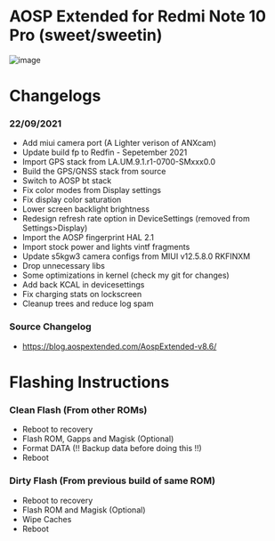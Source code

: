 # AOSP Extended for Redmi Note 10 Pro (sweet/sweetin)
![image](https://user-images.githubusercontent.com/30686963/129477746-a2cd3481-3e00-4fa9-8603-d53234c29926.png)

# Changelogs
### 22/09/2021
- Add miui camera port (A Lighter verison of ANXcam)
- Update build fp to Redfin - Sepetember 2021
- Import GPS stack from LA.UM.9.1.r1-0700-SMxxx0.0
- Build the GPS/GNSS stack from source
- Switch to AOSP bt stack
- Fix color modes from Display settings
- Fix display color saturation
- Lower screen backlight brightness
- Redesign refresh rate option in DeviceSettings (removed from Settings>Display)
- Import the AOSP fingerprint HAL 2.1
- Import stock power and lights vintf fragments
- Update s5kgw3 camera configs from MIUI v12.5.8.0 RKFINXM
- Drop unnecessary libs
- Some optimizations in kernel (check my git for changes)
- Add back KCAL in devicesettings
- Fix charging stats on lockscreen
- Cleanup trees and reduce log spam

### Source Changelog
- https://blog.aospextended.com/AospExtended-v8.6/

# Flashing Instructions
### Clean Flash (From other ROMs)
- Reboot to recovery
- Flash ROM, Gapps and Magisk (Optional)
- Format DATA (!! Backup data before doing this !!)
- Reboot

### Dirty Flash (From previous build of same ROM)
- Reboot to recovery
- Flash ROM and Magisk (Optional)
- Wipe Caches
- Reboot
